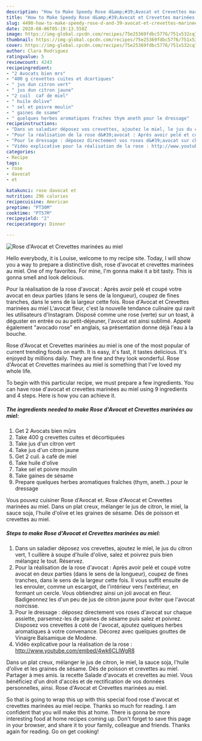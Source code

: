 ```yaml
---
description: "How to Make Speedy Rose d&amp;#39;Avocat et Crevettes marinées au miel"
title: "How to Make Speedy Rose d&amp;#39;Avocat et Crevettes marinées au miel"
slug: 4490-how-to-make-speedy-rose-d-and-39-avocat-et-crevettes-marinees-au-miel
date: 2020-08-06T05:19:13.558Z
image: https://img-global.cpcdn.com/recipes/75e25369fdbc5776/751x532cq70/rose-davocat-et-crevettes-marinees-au-miel-photo-principale-de-la-recette.jpg
thumbnail: https://img-global.cpcdn.com/recipes/75e25369fdbc5776/751x532cq70/rose-davocat-et-crevettes-marinees-au-miel-photo-principale-de-la-recette.jpg
cover: https://img-global.cpcdn.com/recipes/75e25369fdbc5776/751x532cq70/rose-davocat-et-crevettes-marinees-au-miel-photo-principale-de-la-recette.jpg
author: Clara Rodriguez
ratingvalue: 5
reviewcount: 4243
recipeingredient:
- "2 Avocats bien mrs"
- "400 g crevettes cuites et dcortiques"
- " jus dun citron vert"
- " jus dun citron jaune"
- "2 cuil  caf de miel"
- " huile dolive"
- " sel et poivre moulin"
- " gaines de ssame"
- " quelques herbes aromatiques fraches thym aneth pour le dressage"
recipeinstructions:
- "Dans un saladier déposez vos crevettes, ajoutez le miel, le jus du citron vert, 1 cuillère à soupe d&#39;huile d&#39;olive, salez et poivrez puis bien mélangez le tout. Réservez."
- "Pour la réalisation de la rose d&#39;avocat : Après avoir pelé et coupé votre avocat en deux parties (dans le sens de la longueur), coupez de fines tranches, dans le sens de la largeur cette fois. Il vous suffit ensuite de les enrouler, comme un escargot, de l&#39;intérieur vers l&#39;extérieur, en formant un cercle. Vous obtiendrez ainsi un joli avocat en fleur. Badigeonnez les d&#39;un peu de jus de citron jaune pour éviter que l&#39;avocat noircisse."
- "Pour le dressage : déposez directement vos roses d&#39;avocat sur chaque assiette, parsemez-les de graines de sésame puis salez et poivrez. Disposez vos crevettes à coté de l&#39;avocat, ajoutez quelques herbes aromatiques à votre convenance. Décorez avec quelques gouttes de Vinaigre Balsamique de Modène."
- "Vidéo explicative pour la réalisation de la rose : http://www.youtube.com/embed/4wk6CLlWgR8"
categories:
- Recipe
tags:
- rose
- davocat
- et

katakunci: rose davocat et 
nutrition: 296 calories
recipecuisine: American
preptime: "PT30M"
cooktime: "PT57M"
recipeyield: "2"
recipecategory: Dinner

---
```



![Rose d&#39;Avocat et Crevettes marinées au miel](https://img-global.cpcdn.com/recipes/75e25369fdbc5776/751x532cq70/rose-davocat-et-crevettes-marinees-au-miel-photo-principale-de-la-recette.jpg)

Hello everybody, it is Louise, welcome to my recipe site. Today, I will show you a way to prepare a distinctive dish, rose d&#39;avocat et crevettes marinées au miel. One of my favorites. For mine, I'm gonna make it a bit tasty. This is gonna smell and look delicious.

Pour la réalisation de la rose d&#39;avocat : Après avoir pelé et coupé votre avocat en deux parties (dans le sens de la longueur), coupez de fines tranches, dans le sens de la largeur cette fois. Rose d&#39;Avocat et Crevettes marinées au miel L&#39;avocat fleur, c&#39;est la nouvelle tendance culinaire qui ravit les utilisateurs d&#39;Instagram. Disposé comme une rose (verte) sur un toast, à déguster en entrée ou au petit-déjeuner, l&#39;avocat est ainsi sublimé. Appelé également &#34;avocado rose&#34; en anglais, sa présentation donne déjà l&#39;eau à la bouche.

Rose d&#39;Avocat et Crevettes marinées au miel is one of the most popular of current trending foods on earth. It is easy, it's fast, it tastes delicious. It's enjoyed by millions daily. They are fine and they look wonderful. Rose d&#39;Avocat et Crevettes marinées au miel is something that I've loved my whole life.


To begin with this particular recipe, we must prepare a few ingredients. You can have rose d&#39;avocat et crevettes marinées au miel using 9 ingredients and 4 steps. Here is how you can achieve it.

<!--inarticleads1-->

##### The ingredients needed to make Rose d&#39;Avocat et Crevettes marinées au miel:

1. Get 2 Avocats bien mûrs
1. Take 400 g crevettes cuites et décortiquées
1. Take  jus d&#39;un citron vert
1. Take  jus d&#39;un citron jaune
1. Get 2 cuil. à café de miel
1. Take  huile d&#39;olive
1. Take  sel et poivre moulin
1. Take  gaines de sésame
1. Prepare  quelques herbes aromatiques fraîches (thym, aneth..) pour le dressage


Vous pouvez cuisiner Rose d&#39;Avocat et. Rose d&#39;Avocat et Crevettes marinées au miel. Dans un plat creux, mélanger le jus de citron, le miel, la sauce soja, l&#39;huile d&#39;olive et les graines de sésame. Dés de poisson et crevettes au miel. 

<!--inarticleads2-->

##### Steps to make Rose d&#39;Avocat et Crevettes marinées au miel:

1. Dans un saladier déposez vos crevettes, ajoutez le miel, le jus du citron vert, 1 cuillère à soupe d&#39;huile d&#39;olive, salez et poivrez puis bien mélangez le tout. Réservez.
1. Pour la réalisation de la rose d&#39;avocat : Après avoir pelé et coupé votre avocat en deux parties (dans le sens de la longueur), coupez de fines tranches, dans le sens de la largeur cette fois. Il vous suffit ensuite de les enrouler, comme un escargot, de l&#39;intérieur vers l&#39;extérieur, en formant un cercle. Vous obtiendrez ainsi un joli avocat en fleur. Badigeonnez les d&#39;un peu de jus de citron jaune pour éviter que l&#39;avocat noircisse.
1. Pour le dressage : déposez directement vos roses d&#39;avocat sur chaque assiette, parsemez-les de graines de sésame puis salez et poivrez. Disposez vos crevettes à coté de l&#39;avocat, ajoutez quelques herbes aromatiques à votre convenance. Décorez avec quelques gouttes de Vinaigre Balsamique de Modène.
1. Vidéo explicative pour la réalisation de la rose : http://www.youtube.com/embed/4wk6CLlWgR8


Dans un plat creux, mélanger le jus de citron, le miel, la sauce soja, l&#39;huile d&#39;olive et les graines de sésame. Dés de poisson et crevettes au miel. Partager à mes amis. la recette Salade d&#39;avocats et crevettes au miel. Vous bénéficiez d&#39;un droit d&#39;accès et de rectification de vos données personnelles, ainsi. Rose d&#39;Avocat et Crevettes marinées au miel. 

So that is going to wrap this up with this special food rose d&#39;avocat et crevettes marinées au miel recipe. Thanks so much for reading. I am confident that you will make this at home. There is gonna be more interesting food at home recipes coming up. Don't forget to save this page in your browser, and share it to your family, colleague and friends. Thanks again for reading. Go on get cooking!
